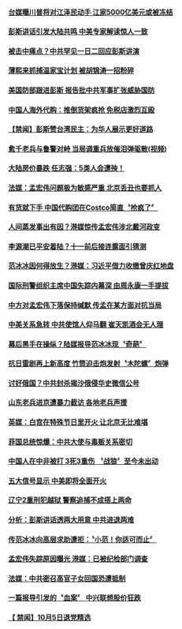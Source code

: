 #### [台媒曝川普将对江泽民动手 江家5000亿美元或被冻结](../pages/news204/a1394309.md?t=10071231) 

#### [彭斯讲话引发大陆共鸣 中美专家解读惊人一致](../pages/news204/a1394389.md?t=10071231) 

#### [被击中痛点？中共罕见一日二回应彭斯讲演](../pages/news204/a1394409.md?t=10071231) 

#### [薄熙来抓捕温家宝计划 被胡锦涛一招粉碎](../pages/news204/a1394325.md?t=10071231) 

#### [美国防部跟进彭斯 报告批中共军事扩张威胁国防](../pages/news204/a1394407.md?t=10071231) 

#### [中国人海外代购：推倒货架疯抢  免税店激烈互殴](../pages/news204/a1394406.md?t=10071231) 

#### [【禁闻】彭斯赞台湾民主：为华人展示更好道路](../pages/news204/a1394254.md?t=10071231) 

#### [愈千老兵与鲁警对峙  当局调重兵放催泪弹驱散(视频)](../pages/news204/a1394405.md?t=10071231) 

#### [大陆房价暴跌 任志强：5类人会遭殃！](../pages/news204/a1394336.md?t=10071231) 

#### [法媒：孟宏伟问题极为敏感严重 北京丢丑也要抓人](../pages/news204/a1394403.md?t=10071231) 

#### [有货就下手 中国代购团在Costco简直〝抢疯了〞](../pages/news204/a1394340.md?t=10071231) 

#### [人间蒸发事出有因？港媒惊传孟宏伟涉北戴河政变](../pages/news204/a1394393.md?t=10071231) 

#### [李源潮已平安着陆？十一前后接连露面引猜测](../pages/news204/a1394397.md?t=10071231) 

#### [范冰冰因何得放生？港媒：习近平借力收缴曾庆红地盘](../pages/news204/a1394223.md?t=10071231) 

#### [国际刑警组织主席中国失踪内幕深  由周永康一手提拔](../pages/news204/a1394319.md?t=10071231) 


#### [中方对孟宏伟下落保持缄默 传孟在某方面对抗当局](../pages/news204/a1394368.md?t=10071231) 

#### [中美关系急转 中共使馆人仰马翻 崔天凯酒会无人理](../pages/news204/a1394381.md?t=10071231) 

#### [幕后黑手在操纵？陆媒报导范冰冰现〝奇葩〞](../pages/news204/a1394377.md?t=10071231) 

#### [抗日雷剧再上新高度 竹筒迫击炮发射〝木陀螺〞炮弹](../pages/news204/a1394369.md?t=10071231) 

#### [讨好俄国？中共封杀揭沙俄侵华史微信公号](../pages/news204/a1394242.md?t=10071231) 

#### [山东老兵进京遭暴力截访 各地老兵声援](../pages/news204/a1394356.md?t=10071231) 

#### [英媒：白宫在特殊节日里开火 让北京无比难堪](../pages/news204/a1394339.md?t=10071231) 

#### [菲国总统惊爆：中共大使与毒贩关系密切](../pages/news204/a1394334.md?t=10071231) 

#### [中国人在中非被打 3死3重伤 〝战狼〞至今未出动](../pages/news204/a1394330.md?t=10071231) 

#### [五大信号显示 中美即将全面开火](../pages/news204/a1394158.md?t=10071231) 

#### [辽宁2重刑犯越狱 警察追捕不成搭上两命](../pages/news204/a1394324.md?t=10071231) 

#### [分析：彭斯讲话透两大用意 中共进退两难](../pages/news204/a1394315.md?t=10071231) 

#### [传范冰冰向高层求助遭拒：〝小范！你适可而止〞](../pages/news204/a1394179.md?t=10071231) 

#### [孟宏伟失踪原因曝光 港媒：已被纪检部门调查](../pages/news204/a1394227.md?t=10071231) 

#### [法媒：中共密召高官子女回国恐遭抵制](../pages/news204/a1394297.md?t=10071231) 

#### [一篇报导引发的〝血案〞 中兴联想股价狂跌](../pages/news204/a1394287.md?t=10071231) 



#### [【 禁闻】10月5日退党精选](../pages/news204/a1394273.md?t=10071231) 

